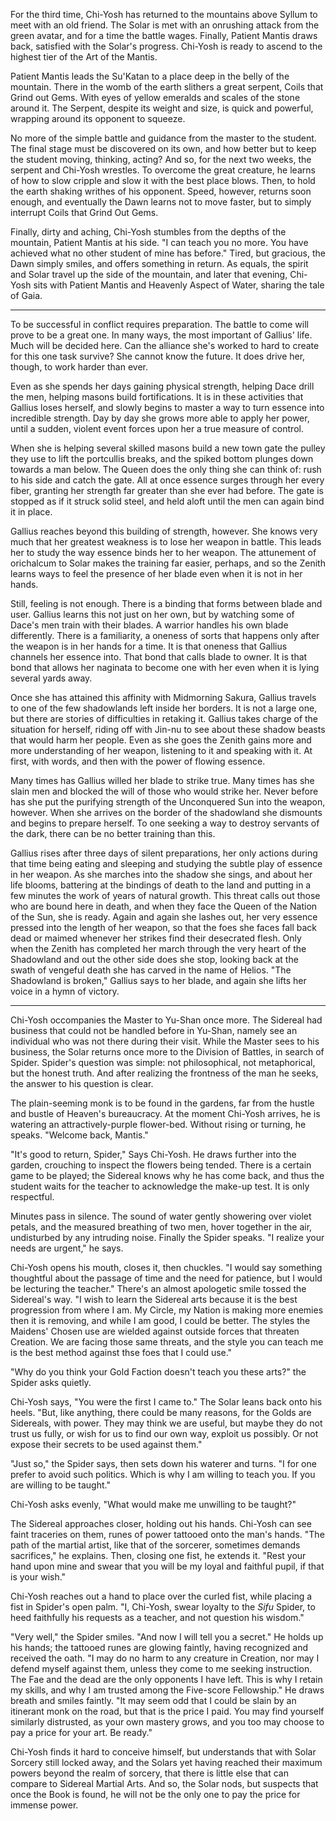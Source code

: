 For the third time, Chi-Yosh has returned to the mountains above Syllum to meet with an old friend. The Solar is met with an onrushing attack from the green avatar, and for a time the battle wages. Finally, Patient Mantis draws back, satisfied with the Solar's progress. Chi-Yosh is ready to ascend to the highest tier of the Art of the Mantis.

Patient Mantis leads the Su'Katan to a place deep in the belly of the mountain. There in the womb of the earth slithers a great serpent, Coils that Grind out Gems. With eyes of yellow emeralds and scales of the stone around it. The Serpent, despite its weight and size, is quick and powerful, wrapping around its opponent to squeeze.

No more of the simple battle and guidance from the master to the student. The final stage must be discovered on its own, and how better but to keep the student moving, thinking, acting? And so, for the next two weeks, the serpent and Chi-Yosh wrestles. To overcome the great creature, he learns of how to slow cripple and slow it with the best place blows. Then, to hold the earth shaking writhes of his opponent. Speed, however, returns soon enough, and eventually the Dawn learns not to move faster, but to simply interrupt Coils that Grind Out Gems.

Finally, dirty and aching, Chi-Yosh stumbles from the depths of the mountain, Patient Mantis at his side. "I can teach you no more. You have achieved what no other student of mine has before." Tired, but gracious, the Dawn simply smiles, and offers something in return. As equals, the spirit and Solar travel up the side of the mountain, and later that evening, Chi-Yosh sits with Patient Mantis and Heavenly Aspect of Water, sharing the tale of Gaia.

---

To be successful in conflict requires preparation. The battle to come will prove to be a great one. In many ways, the most important of Gallius' life. Much will be decided here. Can the alliance she's worked to hard to create for this one task survive? She cannot know the future. It does drive her, though, to work harder than ever.

Even as she spends her days gaining physical strength, helping Dace drill the men, helping masons build fortifications. It is in these activities that Gallius loses herself, and slowly begins to master a way to turn essence into incredible strength. Day by day she grows more able to apply her power, until a sudden, violent event forces upon her a true measure of control.

When she is helping several skilled masons build a new town gate the pulley they use to lift the portcullis breaks, and the spiked bottom plunges down towards a man below. The Queen does the only thing she can think of: rush to his side and catch the gate. All at once essence surges through her every fiber, granting her strength far greater than she ever had before. The gate is stopped as if it struck solid steel, and held aloft until the men can again bind it in place.

Gallius reaches beyond this building of strength, however. She knows very much that her greatest weakness is to lose her weapon in battle. This leads her to study the way essence binds her to her weapon. The attunement of orichalcum to Solar makes the training far easier, perhaps, and so the Zenith learns ways to feel the presence of her blade even when it is not in her hands.

Still, feeling is not enough. There is a binding that forms between blade and user. Gallius learns this not just on her own, but by watching some of Dace's men train with their blades. A warrior handles his own blade differently. There is a familiarity, a oneness of sorts that happens only after the weapon is in her hands for a time. It is that oneness that Gallius channels her essence into. That bond that calls blade to owner. It is that bond that allows her naginata to become one with her even when it is lying several yards away.

Once she has attained this affinity with Midmorning Sakura, Gallius travels to one of the few shadowlands left inside her borders. It is not a large one, but there are stories of difficulties in retaking it. Gallius takes charge of the situation for herself, riding off with Jin-nu to see about these shadow beasts that would harm her people. Even as she goes the Zenith gains more and more understanding of her weapon, listening to it and speaking with it. At first, with words, and then with the power of flowing essence.

Many times has Gallius willed her blade to strike true. Many times has she slain men and blocked the will of those who would strike her. Never before has she put the purifying strength of the Unconquered Sun into the weapon, however. When she arrives on the border of the shadowland she dismounts and begins to prepare herself. To one seeking a way to destroy servants of the dark, there can be no better training than this.

Gallius rises after three days of silent preparations, her only actions during that time being eating and sleeping and studying the subtle play of essence in her weapon. As she marches into the shadow she sings, and about her life blooms, battering at the bindings of death to the land and putting in a few minutes the work of years of natural growth. This threat calls out those who are bound here in death, and when they face the Queen of the Nation of the Sun, she is ready. Again and again she lashes out, her very essence pressed into the length of her weapon, so that the foes she faces fall back dead or maimed whenever her strikes find their desecrated flesh. Only when the Zenith has completed her march through the very heart of the Shadowland and out the other side does she stop, looking back at the swath of vengeful death she has carved in the name of Helios. "The Shadowland is broken," Gallius says to her blade, and again she lifts her voice in a hymn of victory.

---

Chi-Yosh occompanies the Master to Yu-Shan once more. The Sidereal had business that could not be handled before in Yu-Shan, namely see an individual who was not there during their visit. While the Master sees to his business, the Solar returns once more to the Division of Battles, in search of Spider. Spider's question was simple: not philosophical, not metaphorical, but the honest truth. And after realizing the frontness of the man he seeks, the answer to his question is clear.

The plain-seeming monk is to be found in the gardens, far from the hustle and bustle of Heaven's bureaucracy. At the moment Chi-Yosh arrives, he is watering an attractively-purple flower-bed. Without rising or turning, he speaks. "Welcome back, Mantis."

"It's good to return, Spider," Says Chi-Yosh. He draws further into the garden, crouching to inspect the flowers being tended. There is a certain game to be played; the Sidereal knows why he has come back, and thus the student waits for the teacher to acknowledge the make-up test. It is only respectful.

Minutes pass in silence. The sound of water gently showering over violet petals, and the measured breathing of two men, hover together in the air, undisturbed by any intruding noise. Finally the Spider speaks. "I realize your needs are urgent," he says.

Chi-Yosh opens his mouth, closes it, then chuckles. "I would say something thoughtful about the passage of time and the need for patience, but I would be lecturing the teacher." There's an almost apologetic smile tossed the Sidereal's way. "I wish to learn the Sidereal arts because it is the best progression from where I am. My Circle, my Nation is making more enemies then it is removing, and while I am good, I could be better. The styles the Maidens' Chosen use are wielded against outside forces that threaten Creation. We are facing those same threats, and the style you can teach me is the best method against thse foes that I could use."

"Why do you think your Gold Faction doesn't teach you these arts?" the Spider asks quietly.

Chi-Yosh says, "You were the first I came to." The Solar leans back onto his heels. "But, like anything, there could be many reasons, for the Golds are Sidereals, with power. They may think we are useful, but maybe they do not trust us fully, or wish for us to find our own way, exploit us possibly. Or not expose their secrets to be used against them."

"Just so," the Spider says, then sets down his waterer and turns. "I for one prefer to avoid such politics. Which is why I am willing to teach you. If you are willing to be taught."

Chi-Yosh asks evenly, "What would make me unwilling to be taught?"

The Sidereal approaches closer, holding out his hands. Chi-Yosh can see faint traceries on them, runes of power tattooed onto the man's hands. "The path of the martial artist, like that of the sorcerer, sometimes demands sacrifices," he explains. Then, closing one fist, he extends it. "Rest your hand upon mine and swear that you will be my loyal and faithful pupil, if that is your wish."

Chi-Yosh reaches out a hand to place over the curled fist, while placing a fist in Spider's open palm. "I, Chi-Yosh, swear loyalty to the _Sifu_ Spider, to heed faithfully his requests as a teacher, and not question his wisdom."

"Very well," the Spider smiles. "And now I will tell you a secret." He holds up his hands; the tattooed runes are glowing faintly, having recognized and received the oath. "I may do no harm to any creature in Creation, nor may I defend myself against them, unless they come to me seeking instruction. The Fae and the dead are the only opponents I have left. This is why I retain my skills, and why I am trusted among the Five-score Fellowship." He draws breath and smiles faintly. "It may seem odd that I could be slain by an itinerant monk on the road, but that is the price I paid. You may find yourself similarly distrusted, as your own mastery grows, and you too may choose to pay a price for your art. Be ready."

Chi-Yosh finds it hard to conceive himself, but understands that with Solar Sorcery still locked away, and the Solars yet having reached their maximum powers beyond the realm of sorcery, that there is little else that can compare to Sidereal Martial Arts. And so, the Solar nods, but suspects that once the Book is found, he will not be the only one to pay the price for immense power.